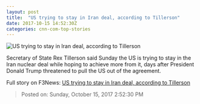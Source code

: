 ```yaml
---
layout: post
title:  "US trying to stay in Iran deal, according to Tillerson"
date: 2017-10-15 14:52:30Z
categories: cnn-com-top-stories
---
```


![US trying to stay in Iran deal, according to Tillerson](http://cdn.cnn.com/cnnnext/dam/assets/171010075801-01-trump-tillerson-super-tease.jpg)

Secretary of State Rex Tillerson said Sunday the US is trying to stay in the Iran nuclear deal while hoping to achieve more from it, days after President Donald Trump threatened to pull the US out of the agreement.


Full story on F3News: [US trying to stay in Iran deal, according to Tillerson](http://www.f3nws.com/n/zTthBJ)

> Posted on: Sunday, October 15, 2017 2:52:30 PM
